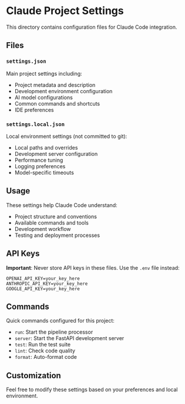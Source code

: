 # Claude Project Settings

This directory contains configuration files for Claude Code integration.

## Files

### `settings.json`
Main project settings including:
- Project metadata and description
- Development environment configuration
- AI model configurations
- Common commands and shortcuts
- IDE preferences

### `settings.local.json`
Local environment settings (not committed to git):
- Local paths and overrides
- Development server configuration
- Performance tuning
- Logging preferences
- Model-specific timeouts

## Usage

These settings help Claude Code understand:
- Project structure and conventions
- Available commands and tools
- Development workflow
- Testing and deployment processes

## API Keys

**Important**: Never store API keys in these files. Use the `.env` file instead:
```env
OPENAI_API_KEY=your_key_here
ANTHROPIC_API_KEY=your_key_here
GOOGLE_API_KEY=your_key_here
```

## Commands

Quick commands configured for this project:
- `run`: Start the pipeline processor
- `server`: Start the FastAPI development server
- `test`: Run the test suite
- `lint`: Check code quality
- `format`: Auto-format code

## Customization

Feel free to modify these settings based on your preferences and local environment.